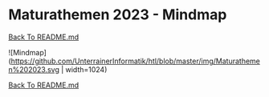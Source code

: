 # Maturathemen 2023 - Mindmap

[Back To README.md][back]

![Mindmap](https://github.com/UnterrainerInformatik/htl/blob/master/img/Maturathemen%202023.svg | width=1024)

[Back To README.md][back]

[back]: https://github.com/UnterrainerInformatik/htl
